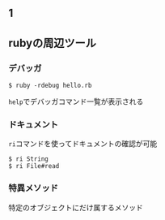 ## 1

## rubyの周辺ツール

### デバッガ

```
$ ruby -rdebug hello.rb
```

`help`でデバッガコマンド一覧が表示される

### ドキュメント

`ri`コマンドを使ってドキュメントの確認が可能

```
$ ri String
$ ri File#read

```

### 特異メソッド
特定のオブジェクトにだけ属するメソッド
